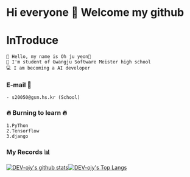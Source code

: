 # Hi everyone 👋 Welcome my github

# InTroduce 

```
🙌 Hello, my name is Oh ju yeon🙌
🏫 I'm student of Gwangju Software Meister high school
💻 I am becoming a AI developer
```



### E-mail 💌

```
- s20050@gsm.hs.kr (School)
```

### 🔥 Burning to learn 🔥
```
1.PyThon 
2.Tensorflow
3.django
```

### My Records 📊 
[![DEV-ojy's github stats](https://github-readme-stats.vercel.app/api?username=DEV-ojy)](https://github.com/anuraghazra/github-readme-stats)[![DEV-ojy's Top Langs](https://github-readme-stats.vercel.app/api/top-langs/?username=DEV-ojy&layout=compact)](https://github.com/anuraghazra/github-readme-stats)

<!--
**DEV-ojy/DEV-ojy** is a ✨ _special_ ✨ repository because its `README.md` (this file) appears on your GitHub profile.

Here are some ideas to get you started:

- 🔭 I’m currently working on ...
- 🌱 I’m currently learning ...
- 👯 I’m looking to collaborate on ...
- 🤔 I’m looking for help with ...
- 💬 Ask me about ...
- 📫 How to reach me: ...
- 😄 Pronouns: ...
- ⚡ Fun fact: ...
-->
